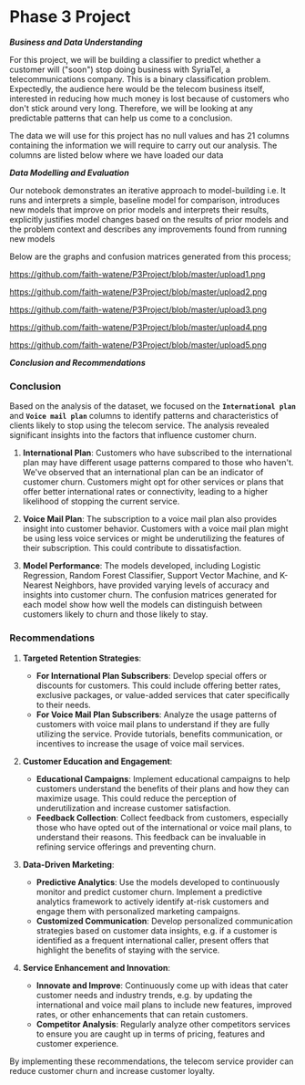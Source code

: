 # Phase 3 Project

***Business and Data Understanding***

For this project, we will be building a classifier to predict whether a customer will ("soon") stop doing business with SyriaTel,
a telecommunications company. This is a binary classification problem.
Expectedly, the audience here would be the telecom business itself, interested in reducing how much money is lost because of customers
who don't stick around very long. Therefore, we will be looking at any predictable patterns that can help us come to a conclusion.

The data we will use for this project has no null values and has 21 columns containing the information we will require to carry out our analysis. The columns are listed below where we have loaded our data

***Data Modelling and Evaluation***

Our notebook demonstrates an iterative approach to model-building i.e.
It runs and interprets a simple, baseline model for comparison, introduces new models that improve on 
prior models and interprets their results, explicitly justifies model changes based on the results
of prior models and the problem context and describes any improvements found from running new models

Below are the graphs and confusion matrices generated from this process;

https://github.com/faith-watene/P3Project/blob/master/upload1.png

https://github.com/faith-watene/P3Project/blob/master/upload2.png

https://github.com/faith-watene/P3Project/blob/master/upload3.png

https://github.com/faith-watene/P3Project/blob/master/upload4.png

https://github.com/faith-watene/P3Project/blob/master/upload5.png

***Conclusion and Recommendations***

### Conclusion

Based on the analysis of the dataset, we focused on the **`International plan`** and **`Voice mail plan`** columns to identify patterns and characteristics of clients likely to stop using the telecom service. The analysis revealed significant insights into the factors that influence customer churn. 

1. **International Plan**: Customers who have subscribed to the international plan may have different usage patterns compared to those who haven't. We've observed that an international plan can be an indicator of customer churn. Customers might opt for other services or plans that offer better international rates or connectivity, leading to a higher likelihood of stopping the current service.

2. **Voice Mail Plan**: The subscription to a voice mail plan also provides insight into customer behavior. Customers with a voice mail plan might be using less voice services or might be underutilizing the features of their subscription. This could contribute to dissatisfaction.

3. **Model Performance**: The models developed, including Logistic Regression, Random Forest Classifier, Support Vector Machine, and K-Nearest Neighbors, have provided varying levels of accuracy and insights into customer churn. The confusion matrices generated for each model show how well the models can distinguish between customers likely to churn and those likely to stay.

### Recommendations

1. **Targeted Retention Strategies**:
   - **For International Plan Subscribers**: Develop special offers or discounts for customers. This could include offering better rates, exclusive packages,
    or value-added services that cater specifically to their needs.
   - **For Voice Mail Plan Subscribers**: Analyze the usage patterns of customers with voice mail plans to understand if they are fully utilizing the service. Provide tutorials, benefits communication, or incentives to increase the usage of voice mail services.
2. **Customer Education and Engagement**:
   - **Educational Campaigns**: Implement educational campaigns to help customers understand the benefits of their plans and how they can maximize usage. This could reduce the perception of underutilization and increase customer satisfaction.
   - **Feedback Collection**: Collect feedback from customers, especially those who have opted out of the international or voice mail plans, to understand their reasons. This feedback can be invaluable in refining service offerings and preventing churn.

3. **Data-Driven Marketing**:
   - **Predictive Analytics**: Use the models developed to continuously monitor and predict customer churn. Implement a predictive analytics framework to actively identify at-risk customers and engage them with personalized marketing campaigns.
   - **Customized Communication**: Develop personalized communication strategies based on customer data insights, e.g. if a customer is identified as a frequent international caller, present offers that highlight the benefits of staying with the service.

4. **Service Enhancement and Innovation**:
   - **Innovate and Improve**: Continuously come up with ideas that cater customer needs and industry trends, e.g. by updating the international and voice mail plans to include new features, improved rates, or other enhancements that can retain customers.
   - **Competitor Analysis**: Regularly analyze other competitors services to ensure you are caught up in terms of pricing, features and customer experience.

By implementing these recommendations, the telecom service provider can reduce customer churn and increase customer loyalty.
